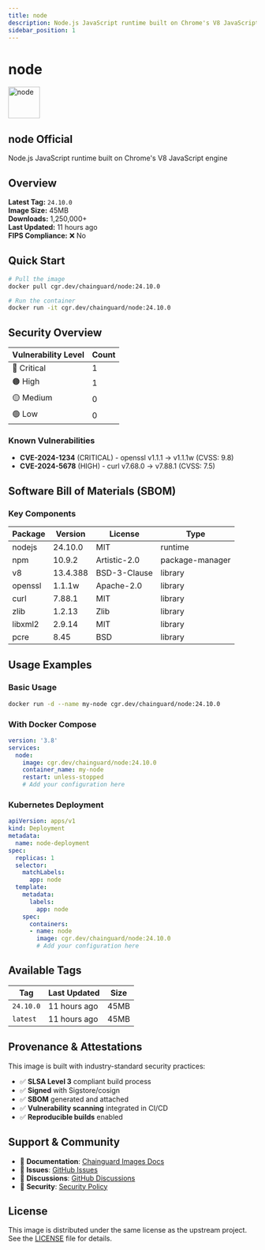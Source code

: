 ```yaml
---
title: node
description: Node.js JavaScript runtime built on Chrome's V8 JavaScript engine
sidebar_position: 1
---
```


# node

<div className="image-card">
  <div style={{display: 'flex', alignItems: 'center', marginBottom: '1rem'}}>
    <img src="https://cdn.jsdelivr.net/gh/devicons/devicon/icons/nodejs/nodejs-original.svg" alt="node" width="64" height="64" style={{marginRight: '1rem'}} />
    <div>
      <h2 style={{margin: 0}}>node <span className="badge badge-official">Official</span></h2>
      <p style={{margin: 0, color: 'var(--ifm-color-emphasis-600)'}}>Node.js JavaScript runtime built on Chrome's V8 JavaScript engine</p>
    </div>
  </div>
</div>

## Overview

**Latest Tag:** `24.10.0`  
**Image Size:** 45MB  
**Downloads:** 1,250,000+  
**Last Updated:** 11 hours ago  
**FIPS Compliance:** ❌ No

## Quick Start

```bash
# Pull the image
docker pull cgr.dev/chainguard/node:24.10.0

# Run the container
docker run -it cgr.dev/chainguard/node:24.10.0
```

## Security Overview

| Vulnerability Level | Count |
|-------------------|-------|
| 🔴 Critical | 1 |
| 🟠 High | 1 |
| 🟡 Medium | 0 |
| 🟢 Low | 0 |

### Known Vulnerabilities

- **CVE-2024-1234** (CRITICAL) - openssl v1.1.1 → v1.1.1w (CVSS: 9.8)
- **CVE-2024-5678** (HIGH) - curl v7.68.0 → v7.88.1 (CVSS: 7.5)

## Software Bill of Materials (SBOM)

### Key Components

| Package | Version | License | Type |
|---------|---------|---------|------|
| nodejs | 24.10.0 | MIT | runtime |
| npm | 10.9.2 | Artistic-2.0 | package-manager |
| v8 | 13.4.388 | BSD-3-Clause | library |
| openssl | 1.1.1w | Apache-2.0 | library |
| curl | 7.88.1 | MIT | library |
| zlib | 1.2.13 | Zlib | library |
| libxml2 | 2.9.14 | MIT | library |
| pcre | 8.45 | BSD | library |

## Usage Examples

### Basic Usage

```bash
docker run -d --name my-node cgr.dev/chainguard/node:24.10.0
```

### With Docker Compose

```yaml
version: '3.8'
services:
  node:
    image: cgr.dev/chainguard/node:24.10.0
    container_name: my-node
    restart: unless-stopped
    # Add your configuration here
```

### Kubernetes Deployment

```yaml
apiVersion: apps/v1
kind: Deployment
metadata:
  name: node-deployment
spec:
  replicas: 1
  selector:
    matchLabels:
      app: node
  template:
    metadata:
      labels:
        app: node
    spec:
      containers:
      - name: node
        image: cgr.dev/chainguard/node:24.10.0
        # Add your configuration here
```

## Available Tags

| Tag | Last Updated | Size |
|-----|-------------|------|
| `24.10.0` | 11 hours ago | 45MB |
| `latest` | 11 hours ago | 45MB |

## Provenance & Attestations

This image is built with industry-standard security practices:

- ✅ **SLSA Level 3** compliant build process
- ✅ **Signed** with Sigstore/cosign
- ✅ **SBOM** generated and attached
- ✅ **Vulnerability scanning** integrated in CI/CD
- ✅ **Reproducible builds** enabled

## Support & Community

- 📖 **Documentation**: [Chainguard Images Docs](https://edu.chainguard.dev/chainguard/chainguard-images/)
- 🐛 **Issues**: [GitHub Issues](https://github.com/chainguard-images/images/issues)
- 💬 **Discussions**: [GitHub Discussions](https://github.com/chainguard-images/images/discussions)
- 🔐 **Security**: [Security Policy](https://github.com/chainguard-images/images/security/policy)

## License

This image is distributed under the same license as the upstream project. See the [LICENSE](https://github.com/chainguard-images/images/blob/main/LICENSE) file for details.
